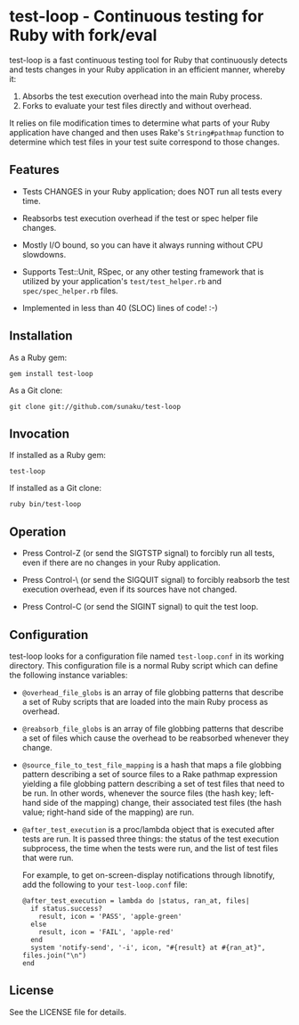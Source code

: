 test-loop - Continuous testing for Ruby with fork/eval
======================================================

test-loop is a fast continuous testing tool for Ruby that continuously detects
and tests changes in your Ruby application in an efficient manner, whereby it:

1. Absorbs the test execution overhead into the main Ruby process.
2. Forks to evaluate your test files directly and without overhead.

It relies on file modification times to determine what parts of your Ruby
application have changed and then uses Rake's `String#pathmap` function to
determine which test files in your test suite correspond to those changes.


Features
--------

* Tests CHANGES in your Ruby application; does NOT run all tests every time.

* Reabsorbs test execution overhead if the test or spec helper file changes.

* Mostly I/O bound, so you can have it always running without CPU slowdowns.

* Supports Test::Unit, RSpec, or any other testing framework that is utilized
  by your application's `test/test_helper.rb` and `spec/spec_helper.rb` files.

* Implemented in less than 40 (SLOC) lines of code! :-)


Installation
------------

As a Ruby gem:

    gem install test-loop

As a Git clone:

    git clone git://github.com/sunaku/test-loop


Invocation
----------

If installed as a Ruby gem:

    test-loop

If installed as a Git clone:

    ruby bin/test-loop


Operation
---------

* Press Control-Z (or send the SIGTSTP signal) to forcibly run all
  tests, even if there are no changes in your Ruby application.

* Press Control-\ (or send the SIGQUIT signal) to forcibly reabsorb
  the test execution overhead, even if its sources have not changed.

* Press Control-C (or send the SIGINT signal) to quit the test loop.


Configuration
-------------

test-loop looks for a configuration file named `test-loop.conf` in its working
directory.  This configuration file is a normal Ruby script which can define
the following instance variables:

* `@overhead_file_globs` is an array of file globbing patterns that describe a
  set of Ruby scripts that are loaded into the main Ruby process as overhead.

* `@reabsorb_file_globs` is an array of file globbing patterns that describe a
  set of files which cause the overhead to be reabsorbed whenever they change.

* `@source_file_to_test_file_mapping` is a hash that maps a file globbing
  pattern describing a set of source files to a Rake pathmap expression
  yielding a file globbing pattern describing a set of test files that need to
  be run.  In other words, whenever the source files (the hash key; left-hand
  side of the mapping) change, their associated test files (the hash value;
  right-hand side of the mapping) are run.

* `@after_test_execution` is a proc/lambda object that is executed after tests
  are run.  It is passed three things: the status of the test execution
  subprocess, the time when the tests were run, and the list of test files
  that were run.

  For example, to get on-screen-display notifications through libnotify,
  add the following to your `test-loop.conf` file:

      @after_test_execution = lambda do |status, ran_at, files|
        if status.success?
          result, icon = 'PASS', 'apple-green'
        else
          result, icon = 'FAIL', 'apple-red'
        end
        system 'notify-send', '-i', icon, "#{result} at #{ran_at}", files.join("\n")
      end


License
-------

See the LICENSE file for details.
